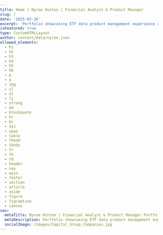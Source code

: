 ```yaml
---
title: Home | Nyree Hinton | Financial Analyst & Product Manager
slug: /
date: '2025-03-26'
excerpt: 'Portfolio showcasing ETF data product management experience at Capital Group, featuring ETF fundamentals, strategy, and data management achievements.'
isFeatured: true
type: CustomHTMLLayout
author: content/data/nyree.json
allowed_elements:
  - h1
  - h2
  - h3
  - h4
  - h5
  - h6
  - p
  - a
  - img
  - ul
  - ol
  - li
  - strong
  - em
  - blockquote
  - hr
  - br
  - div
  - span
  - table
  - thead
  - tbody
  - tr
  - th
  - td
  - header
  - nav
  - main
  - footer
  - section
  - article
  - aside
  - figure
  - figcaption
  - canvas
seo:
  metaTitle: Nyree Hinton | Financial Analyst & Product Manager Portfolio
  metaDescription: Portfolio showcasing ETF data product management experience at Capital Group, featuring ETF fundamentals, strategy, and data management achievements.
  socialImage: /images/Capital_Group_Companies.jpg
---
```


<!DOCTYPE html>
<html lang="en">
<head>
    <meta charset="UTF-8">
    <meta name="viewport" content="width=device-width, initial-scale=1.0">
    <title>Nyree Hinton | Financial Analyst & Product Manager Portfolio</title>
    <link href="https://fonts.googleapis.com/css2?family=Inter:wght@400;600;700&display=swap" rel="stylesheet">
    <link rel="stylesheet" href="https://cdnjs.cloudflare.com/ajax/libs/font-awesome/6.4.0/css/all.min.css">
    <style>
        /* CSS Variables */
        :root {
            /* Colors */
            --bg-light: #f8f9fa;
            --bg-neutral: #f0f2f5;
            --bg-dark: #1a1a1a;
            --text-dark: #333333;
            --text-light: #ffffff;
            --text-secondary: #6c757d;
            --accent-blue: #0A66C2; /* Updated to LinkedIn blue */
            --accent-purple: #0A66C2; /* Changed to LinkedIn blue */
            --bg-gradient-start: #FFFFFF;
            --bg-gradient-end: #EDEDED;

            /* Spacing */
            --space-xs: 0.5rem;
            --space-sm: 1rem;
            --space-md: 1.5rem;
            --space-lg: 2rem;
            --space-xl: 4rem;

            /* Border Radius */
            --border-radius-sm: 4px;
            --border-radius-md: 8px;
            --border-radius-lg: 16px;

            /* Transitions */
            --transition-fast: 0.2s ease;
            --transition-normal: 0.3s ease;
            --transition-slow: 0.5s ease;

            /* Shadows */
            --shadow-sm: 0 2px 5px rgba(0, 0, 0, 0.05);
            --shadow-md: 0 5px 15px rgba(0, 0, 0, 0.05);
            --shadow-lg: 0 10px 25px rgba(0, 0, 0, 0.1);
            --card-shadow: 0 5px 15px rgba(0, 0, 0, 0.05);
        }

        /* Global Styles */
        body {
            font-family: "Inter", sans-serif;
            color: var(--text-dark);
            line-height: 1.5;
            margin: 0;
            padding: 0;
        }

        main {
            background: linear-gradient(180deg, #FFFFFF 0%, #EDEDED 100%);
            min-height: 100vh;
        }

        .container {
            width: 100%;
            max-width: 1200px;
            margin: 0 auto;
            padding: 0 var(--space-md);
        }

        h1, h2, h3, h4, h5, h6 {
            margin-top: 0;
            font-weight: 700;
            line-height: 1.2;
        }

        a {
            text-decoration: none;
            color: #0A66C2; /* LinkedIn blue */
            transition: color var(--transition-fast);
        }

        a:hover {
            color: #0A66C2; /* LinkedIn blue */
        }

        img {
            max-width: 100%;
            height: auto;
        }

        .btn {
            display: inline-block;
            padding: 5px 10px;
            border-radius: 5px;
            font-weight: 600;
            text-align: center;
            transition: all var(--transition-normal);
            cursor: pointer;
            background-color: #0A66C2; /* LinkedIn official blue color */
            color: #FFFFFF; /* White text color */
        }

        .btn-primary {
            background-color: #0A66C2; /* LinkedIn official blue color */
            color: white;
            border: none;
        }

        .btn-primary:hover {
            transform: translateY(-3px);
            box-shadow: 0 10px 20px rgba(0, 0, 0, 0.1);
            color: white;
        }

        .btn-outline {
            background: transparent;
            color: var(--text-dark);
            border: 2px solid #0A66C2;
        }

        .btn-outline:hover {
            background-color: #0A66C2;
            color: white;
            transform: translateY(-3px);
            box-shadow: 0 10px 20px rgba(0, 0, 0, 0.1);
        }

        /* Animation Keyframes */
        @keyframes fadeIn {
            from {
                opacity: 0;
                transform: translateY(20px);
            }
            to {
                opacity: 1;
                transform: translateY(0);
            }
        }

        @keyframes slideInLeft {
            from {
                opacity: 0;
                transform: translateX(-30px);
            }
            to {
                opacity: 1;
                transform: translateX(0);
            }
        }

        @keyframes slideInRight {
            from {
                opacity: 0;
                transform: translateX(30px);
            }
            to {
                opacity: 1;
                transform: translateX(0);
            }
        }

        @keyframes pulse {
            0% {
                transform: scale(1);
            }
            50% {
                transform: scale(1.05);
            }
            100% {
                transform: scale(1);
            }
        }
    </style>

</head>
<body>
    <!-- Main Hero Section -->
    <section class="hero-section" id="intro">
        <div class="container hero-container">
            <div class="hero-content">
                <div class="hero-name">NYREE HINTON</div>
                <h1 class="hero-title">Welcome to My Portfolio</h1>
                <p class="hero-description">
                    A collection of my work as an Equity Analyst & Product Manager within the Financial sector
                    spanning technology & consumer markets, M&A strategy, and ETF analytics.
                </p>
                <a href="#expertise" class="hero-cta">
                    VIEW PORTFOLIO
                    <svg xmlns="http://www.w3.org/2000/svg" width="20" height="20" viewBox="0 0 24 24" fill="none" stroke="currentColor" stroke-width="2" stroke-linecap="round" stroke-linejoin="round">
                        <path d="M5 12h14"></path>
                        <path d="M12 5l7 7-7 7"></path>
                    </svg>
                </a>
            </div>
            <div class="hero-image-container">
                <img src="/images/Hinton_Nyree_Default_Office - 3_Headshot.jpeg" alt="Nyree Hinton - Financial Analyst and Product Manager" class="hero-image">
            </div>
        </div>
        <div class="scroll-indicator">
            <a href="#expertise">
                <span class="scroll-text">Scroll Down</span>
                <svg xmlns="http://www.w3.org/2000/svg" width="24" height="24" viewBox="0 0 24 24" fill="none" stroke="currentColor" stroke-width="2" stroke-linecap="round" stroke-linejoin="round">
                    <path d="M12 5v14"></path>
                    <path d="M19 12l-7 7-7-7"></path>
                </svg>
            </a>
        </div>
    </section>

    <style>
        /* Hero Section Styles */
        .hero-section {
            min-height: 100vh;
            display: flex;
            flex-direction: column;
            justify-content: center;
            position: relative;
            overflow: hidden;
            background: transparent;
            padding: 0;
            margin-top: 80px; /* Add space for the default header */
        }

        .hero-container {
            display: flex;
            align-items: center;
            justify-content: space-between;
            gap: var(--space-xl);
            flex: 1;
            padding-top: 20px; /* Reduced from 100px since we're using the default header */
        }

        .hero-content {
            flex: 1;
            max-width: 600px;
        }

        .hero-name {
            font-size: 1.2rem;
            font-weight: 600;
            color: #0A66C2; /* LinkedIn blue */
            margin-bottom: var(--space-sm);
        }

        .hero-title {
            font-size: 3rem;
            font-weight: 700;
            color: var(--text-dark);
            margin-bottom: var(--space-md);
            line-height: 1.2;
        }

        .hero-description {
            font-size: 1.1rem;
            color: var(--text-secondary);
            margin-bottom: var(--space-lg);
            line-height: 1.7;
        }

        .hero-cta {
            display: inline-flex;
            align-items: center;
            gap: 0.5rem;
            padding: 5px 10px;
            border-radius: 5px;
            font-weight: 500;
            background-color: #0A66C2; /* LinkedIn official blue color */
            color: white;
            text-transform: uppercase;
            letter-spacing: 0.5px;
            transition: background-color var(--transition-normal), transform var(--transition-normal);
        }

        .hero-cta:hover {
            background-color: #0A66C2; /* Keep the same color on hover */
            transform: translateY(-2px);
        }

        .hero-cta svg {
            transition: transform var(--transition-normal);
        }

        .hero-cta:hover svg {
            transform: translateX(4px);
        }

        .hero-image-container {
            flex: 0 0 300px; /* Fixed width for desktop */
            display: flex;
            justify-content: center;
            align-items: center;
        }

        .hero-image {
            max-width: 100%;
            height: auto;
            border-radius: var(--border-radius-md);
            box-shadow: 0 15px 30px rgba(0, 0, 0, 0.1);
        }

        .scroll-indicator {
            position: absolute;
            bottom: 30px;
            left: 50%;
            transform: translateX(-50%);
            text-align: center;
            animation: bounce 2s infinite;
        }

        .scroll-indicator a {
            display: flex;
            flex-direction: column;
            align-items: center;
            color: #0A66C2;
            text-decoration: none;
            font-size: 0.9rem;
            font-weight: 500;
        }

        .scroll-text {
            margin-bottom: 8px;
        }

        @keyframes bounce {
            0%, 20%, 50%, 80%, 100% {
                transform: translateY(0) translateX(-50%);
            }
            40% {
                transform: translateY(-10px) translateX(-50%);
            }
            60% {
                transform: translateY(-5px) translateX(-50%);
            }
        }

        /* Responsive Styles */
        @media (max-width: 992px) {
            .hero-container {
                flex-direction: column-reverse;
                gap: var(--space-lg);
                padding: var(--space-lg) var(--space-md);
                text-align: center;
            }

            .hero-content {
                max-width: 100%;
                padding: 0 var(--space-md);
            }

            .hero-title {
                font-size: 2.5rem;
            }

            .hero-image-container {
                flex: 0 0 250px; /* Smaller fixed width for tablets */
                width: 250px; /* Explicit width */
                margin: 0 auto;
            }
        }

        @media (max-width: 768px) {
            .hero-container {
                padding: var(--space-md);
            }

            .hero-title {
                font-size: 2rem;
            }

            .hero-description {
                font-size: 1rem;
            }

            .hero-image-container {
                flex: 0 0 200px; /* Even smaller fixed width for mobile */
                width: 200px; /* Explicit width */
            }

            .hero-name {
                font-size: 1.1rem;
            }

            .hero-content {
                padding: 0;
            }
        }
    </style>

    <!-- Portfolio Highlights Section -->
    <section id="portfolio" class="portfolio-section">
        <div class="container">
            <div class="section-header">
                <h2 class="section-title">Portfolio Highlights</h2>
                <p class="section-subtitle"></p>
            </div>

            <div class="portfolio-grid">
                <!-- Capital Markets Item -->
                <div class="portfolio-card">
                    <div class="portfolio-image">
                        <img src="/images/bloomberg-logo-vector.png.jpg" alt="Bloomberg financial data visualization and analytics platform used for ETF transaction analysis" />
                        <div class="portfolio-overlay">
                            <div class="portfolio-category">Capital Markets</div>
                            <a href="#" class="portfolio-link">View Details</a>
                        </div>
                    </div>
                    <div class="portfolio-content">
                        <h3 class="portfolio-title">Bloomberg Intelligence</h3>
                        <p class="portfolio-description">Analyzed Apple semiconductor supplier ams-SW during my internship, evaluating technologies, financial performance, and market opportunities across mobile, IoT, and automotive segments. Developed proprietary analytical models that provide unique market insights.</p>
                        <div class="portfolio-tags">
                            <span>Financial Analysis</span>
                            <span>Market Research</span>
                            <span>Technology Evaluation</span>
                        </div>
                    </div>
                </div>

                <!-- Data Governance Item -->
                <div class="portfolio-card">
                    <div class="portfolio-image">
                        <img src="/images/Capital_Group_Companies.jpg" alt="Capital Group logo - where Nyree Hinton engineered ETL pipelines and data governance solutions" />
                        <div class="portfolio-overlay">
                            <div class="portfolio-category">Data Governance</div>
                            <a href="#" class="portfolio-link">View Details</a>
                        </div>
                    </div>
                    <div class="portfolio-content">
                        <h3 class="portfolio-title">Capital Group</h3>
                        <p class="portfolio-description">Engineered robust ETL pipelines integrating 9 data sources, accelerating processing by 70% and ensuring reliable insights for both internal and external stakeholders.</p>
                        <div class="portfolio-tags">
                            <span>ETL Pipelines</span>
                            <span>Data Integration</span>
                            <span>Process Optimization</span>
                        </div>
                    </div>
                </div>

                <!-- Market Intelligence Item -->
                <div class="portfolio-card">
                    <div class="portfolio-image">
                        <img src="/images/Thirdbrige.png.jpg" alt="Third Bridge logo - where Nyree Hinton conducted market intelligence research and executive-level discussions" />
                        <div class="portfolio-overlay">
                            <div class="portfolio-category">Market Intelligence</div>
                            <a href="#" class="portfolio-link">View Details</a>
                        </div>
                    </div>
                    <div class="portfolio-content">
                        <h3 class="portfolio-title">Third Bridge</h3>
                        <p class="portfolio-description">Conducted 125+ executive-level discussions, uncovering vital trends in consumer staples, services, and agricultural markets that informed strategic investment decisions.</p>
                        <div class="portfolio-tags">
                            <span>Market Research</span>
                            <span>Investment Strategy</span>
                            <span>Trend Analysis</span>
                        </div>
                    </div>
                </div>
            </div>

            <div class="portfolio-cta">
                <a href="/Experience" class="btn btn-primary">View Full Portfolio</a>
            </div>
        </div>
    </section>

    <style>
        /* Portfolio Section Styles */
        .portfolio-section {
            padding: var(--space-xl) 0;
            background-color: transparent;
        }

        .portfolio-grid {
            display: grid;
            grid-template-columns: repeat(3, 1fr);
            gap: var(--space-lg);
            margin-top: var(--space-lg);
        }

        .portfolio-card {
            background-color: rgba(255, 255, 255, 0.9);
            border-radius: var(--border-radius-md);
            overflow: hidden;
            box-shadow: 0 5px 15px rgba(0, 0, 0, 0.03);
            transition: transform var(--transition-normal), box-shadow var(--transition-normal);
            animation: fadeIn 0.8s ease-out forwards;
            opacity: 0;
            transform: translateY(20px);
            border: 1px solid rgba(0, 0, 0, 0.05);
        }

        .portfolio-card:nth-child(1) {
            animation-delay: 0.2s;
        }

        .portfolio-card:nth-child(2) {
            animation-delay: 0.4s;
        }

        .portfolio-card:nth-child(3) {
            animation-delay: 0.6s;
        }

        .portfolio-card:hover {
            transform: translateY(-5px);
            box-shadow: 0 15px 30px rgba(0, 0, 0, 0.1);
        }

        .portfolio-image {
            position: relative;
            overflow: hidden;
            height: 200px;
        }

        .portfolio-image img {
            width: 100%;
            height: 100%;
            object-fit: cover;
            transition: transform var(--transition-normal);
        }

        .portfolio-card:hover .portfolio-image img {
            transform: scale(1.05);
        }

        .portfolio-overlay {
            position: absolute;
            top: 0;
            left: 0;
            width: 100%;
            height: 100%;
            background: linear-gradient(to top, rgba(0, 0, 0, 0.7), transparent);
            display: flex;
            flex-direction: column;
            justify-content: flex-end;
            padding: var(--space-md);
            opacity: 0;
            transition: opacity var(--transition-normal);
        }

        .portfolio-card:hover .portfolio-overlay {
            opacity: 1;
        }

        .portfolio-category {
            color: white;
            font-size: 0.9rem;
            font-weight: 500;
            margin-bottom: var(--space-xs);
        }

        .portfolio-link {
            color: white;
            text-decoration: none;
            font-weight: 600;
            display: inline-block;
            padding: 5px 0;
            position: relative;
        }

        .portfolio-link::after {
            content: '';
            position: absolute;
            bottom: 0;
            left: 0;
            width: 0;
            height: 2px;
            background-color: white;
            transition: width var(--transition-normal);
        }

        .portfolio-link:hover::after {
            width: 100%;
        }

        .portfolio-content {
            padding: var(--space-md);
        }

        .portfolio-title {
            font-size: 1.3rem;
            margin-bottom: var(--space-xs);
            color: var(--text-dark);
        }

        .portfolio-description {
            color: var(--text-secondary);
            margin-bottom: var(--space-sm);
            font-size: 0.95rem;
            line-height: 1.6;
        }

        .portfolio-tags {
            display: flex;
            flex-wrap: wrap;
            gap: 8px;
        }

        .portfolio-tags span {
            background-color: rgba(10, 102, 194, 0.1); /* LinkedIn blue with opacity */
            color: #0A66C2; /* LinkedIn blue */
            padding: 4px 12px;
            border-radius: 20px;
            font-size: 0.8rem;
        }

        .portfolio-cta {
            text-align: center;
            margin-top: var(--space-xl);
        }

        /* Responsive Styles for Portfolio Section */
        @media (max-width: 992px) {
            .portfolio-grid {
                grid-template-columns: repeat(2, 1fr);
                gap: var(--space-md);
            }
        }

        @media (max-width: 768px) {
            .portfolio-grid {
                grid-template-columns: 1fr;
            }
        }
    </style>

    <!-- Professional Expertise Section -->
    <section id="expertise" class="expertise-section">
        <div class="container">
            <div class="section-header">
                <h2 class="section-title">Subject Matter</h2>
                <p class="section-subtitle"></p>
            </div>

            <div class="expertise-grid">
                <!-- Financial Analysis Expertise -->
                <div class="expertise-card">
                    <div class="expertise-icon">
                        <svg xmlns="http://www.w3.org/2000/svg" width="36" height="36" viewBox="0 0 24 24" fill="none" stroke="currentColor" stroke-width="2" stroke-linecap="round" stroke-linejoin="round" style="color: var(--accent-blue);">
                            <path d="M18 8h1a4 4 0 0 1 0 8h-1"></path>
                            <path d="M2 8h16v9a4 4 0 0 1-4 4H6a4 4 0 0 1-4-4V8z"></path>
                            <line x1="6" y1="1" x2="6" y2="4"></line>
                            <line x1="10" y1="1" x2="10" y2="4"></line>
                            <line x1="14" y1="1" x2="14" y2="4"></line>
                        </svg>
                    </div>
                    <h3 class="expertise-title">Financial Analysis</h3>
                    <div class="expertise-divider"></div>
                    <p class="expertise-description">
                        Specialized in ETF analytics, transaction data analysis, and financial modeling to drive strategic decision-making and product development.
                    </p>
                    <ul class="expertise-skills">
                        <li>ETF Analytics</li>
                        <li>Transaction Analysis</li>
                        <li>Financial Modeling</li>
                        <li>Market Research</li>
                    </ul>
                    <div class="expertise-level">
                        <div class="level-bar">
                            <div class="level-fill" data-level="95%"></div>
                        </div>
                        <div class="level-text">Expert Level</div>
                    </div>
                </div>

                <!-- Product Management Expertise -->
                <div class="expertise-card">
                    <div class="expertise-icon">
                        <svg xmlns="http://www.w3.org/2000/svg" width="36" height="36" viewBox="0 0 24 24" fill="none" stroke="currentColor" stroke-width="2" stroke-linecap="round" stroke-linejoin="round" style="color: var(--accent-blue);">
                            <polygon points="1 6 1 22 8 18 16 22 23 18 23 2 16 6 8 2 1 6"></polygon>
                            <line x1="8" y1="2" x2="8" y2="18"></line>
                            <line x1="16" y1="6" x2="16" y2="22"></line>
                        </svg>
                    </div>
                    <h3 class="expertise-title">Product Management</h3>
                    <div class="expertise-divider"></div>
                    <p class="expertise-description">
                        Leading product development initiatives with a focus on data-driven decision making, stakeholder management, and agile methodologies.
                    </p>
                    <ul class="expertise-skills">
                        <li>Product Strategy</li>
                        <li>Stakeholder Management</li>
                        <li>Agile Methodologies</li>
                        <li>Product Roadmapping</li>
                    </ul>
                    <div class="expertise-level">
                        <div class="level-bar">
                            <div class="level-fill" data-level="90%"></div>
                        </div>
                        <div class="level-text">Advanced Level</div>
                    </div>
                </div>

                <!-- Data Governance Expertise -->
                <div class="expertise-card">
                    <div class="expertise-icon">
                        <svg xmlns="http://www.w3.org/2000/svg" width="36" height="36" viewBox="0 0 24 24" fill="none" stroke="currentColor" stroke-width="2" stroke-linecap="round" stroke-linejoin="round" style="color: var(--accent-blue);">
                            <path d="M21 16V8a2 2 0 0 0-1-1.73l-7-4a2 2 0 0 0-2 0l-7 4A2 2 0 0 0 3 8v8a2 2 0 0 0 1 1.73l7 4a2 2 0 0 0 2 0l7-4A2 2 0 0 0 21 16z"></path>
                            <polyline points="3.27 6.96 12 12.01 20.73 6.96"></polyline>
                            <line x1="12" y1="22.08" x2="12" y2="12"></line>
                        </svg>
                    </div>
                    <h3 class="expertise-title">Data Governance</h3>
                    <div class="expertise-divider"></div>
                    <p class="expertise-description">
                        Designing and implementing robust ETL pipelines and data governance frameworks to ensure data quality, compliance, and accessibility.
                    </p>
                    <ul class="expertise-skills">
                        <li>ETL Pipeline Design</li>
                        <li>Data Integration</li>
                        <li>Data Quality Management</li>
                        <li>Compliance Frameworks</li>
                    </ul>
                    <div class="expertise-level">
                        <div class="level-bar">
                            <div class="level-fill" data-level="85%"></div>
                        </div>
                        <div class="level-text">Proficient Level</div>
                    </div>
                </div>
            </div>
        </div>
    </section>

    <style>
        /* Professional Expertise Section Styles */
        .expertise-section {
            padding: var(--space-xl) 0;
            background-color: rgba(255, 255, 255, 0.7);
            backdrop-filter: blur(10px);
            border-top: 1px solid rgba(0, 0, 0, 0.05);
            border-bottom: 1px solid rgba(0, 0, 0, 0.05);
        }

        .section-header {
            text-align: center;
            margin-bottom: var(--space-lg);
        }

        .section-title {
            font-size: 2.2rem;
            margin-bottom: var(--space-sm);
            color: var(--text-dark);
        }

        .section-subtitle {
            font-size: 1.1rem;
            max-width: 600px;
            margin: 0 auto;
            color: var(--text-secondary);
        }

        .expertise-grid {
            display: grid;
            grid-template-columns: repeat(3, 1fr);
            gap: var(--space-lg);
            margin-top: var(--space-lg);
        }

        .expertise-card {
            background-color: rgba(255, 255, 255, 0.9);
            border-radius: var(--border-radius-md);
            padding: var(--space-lg);
            transition: transform var(--transition-normal), box-shadow var(--transition-normal);
            position: relative;
            overflow: hidden;
            height: 100%;
            animation: fadeIn 0.8s ease-out forwards;
            opacity: 0;
            transform: translateY(20px);
            border: 1px solid rgba(0, 0, 0, 0.05);
        }

        .expertise-card:nth-child(1) {
            animation-delay: 0.1s;
        }

        .expertise-card:nth-child(2) {
            animation-delay: 0.3s;
        }

        .expertise-card:nth-child(3) {
            animation-delay: 0.5s;
        }

        .expertise-card::before {
            content: '';
            position: absolute;
            top: 0;
            left: 0;
            width: 100%;
            height: 4px;
            background: #0A66C2; /* LinkedIn blue */
            opacity: 0.7;
            transition: opacity var(--transition-normal);
        }

        .expertise-card:hover {
            transform: translateY(-5px);
            box-shadow: 0 10px 30px rgba(0, 0, 0, 0.1);
        }

        .expertise-card:hover::before {
            opacity: 1;
        }

        .expertise-icon {
            margin-bottom: var(--space-md);
            display: inline-block;
        }

        .expertise-title {
            font-size: 1.5rem;
            margin-bottom: var(--space-xs);
            color: var(--text-dark);
        }

        .expertise-divider {
            width: 40px;
            height: 3px;
            background: #0A66C2; /* LinkedIn blue */
            margin: var(--space-sm) 0;
        }

        .expertise-description {
            color: var(--text-secondary);
            margin-bottom: var(--space-md);
            line-height: 1.6;
        }

        .expertise-skills {
            display: flex;
            flex-wrap: wrap;
            gap: var(--space-xs);
            list-style: none;
            margin-top: var(--space-sm);
        }

        .expertise-skills li {
            background-color: rgba(10, 102, 194, 0.1); /* LinkedIn blue with opacity */
            color: #0A66C2; /* LinkedIn blue */
            padding: 4px 12px;
            border-radius: 20px;
            font-size: 0.9rem;
        }

        .expertise-level {
            margin-top: var(--space-sm);
        }

        .level-bar {
            height: 6px;
            background-color: rgba(0, 0, 0, 0.1);
            border-radius: 3px;
            overflow: hidden;
            margin-bottom: var(--space-xs);
        }

        .level-fill {
            height: 100%;
            background: #0A66C2; /* LinkedIn blue */
            border-radius: 3px;
            width: 0;
            transition: width 1.5s ease-in-out;
        }

        .expertise-card:hover .level-fill {
            width: 95% !important;
        }

        .level-text {
            font-size: 0.9rem;
            color: var(--text-secondary);
        }

        .expertise-certifications {
            display: flex;
            flex-wrap: wrap;
            gap: var(--space-xs);
            margin-top: var(--space-sm);
        }

        .certification-badge {
            background-color: rgba(10, 102, 194, 0.1); /* LinkedIn blue with opacity */
            color: #0A66C2; /* LinkedIn blue */
            padding: 4px 12px;
            border-radius: 20px;
            font-size: 0.9rem;
            font-weight: 500;
        }

        /* Responsive Styles for Expertise Section */
        @media (max-width: 992px) {
            .expertise-grid {
                grid-template-columns: repeat(2, 1fr);
                gap: var(--space-md);
            }

            .section-title {
                font-size: 1.8rem;
            }
        }

        @media (max-width: 768px) {
            .expertise-grid {
                grid-template-columns: 1fr;
            }

            .expertise-card {
                padding: var(--space-md);
            }

            .section-title {
                font-size: 1.5rem;
            }

            .section-subtitle {
                font-size: 1rem;
            }
        }
    </style>

    <!-- Contact Section -->
    <section id="contact" class="contact-section">
        <div class="container">
            <div class="section-header">
                <h2 class="section-title">Let's Connect</h2>
                <p class="section-subtitle"></p>
            </div>

            <div class="contact-container">
                <div class="contact-info">
                    <p>If you're looking for someone who can transform complex data into actionable insights, let's talk!</p>

                    <div class="contact-methods">
                        <a href="https://www.linkedin.com/in/nyree-hinton" class="contact-method linkedin">
                            <i class="fab fa-linkedin"></i>
                            <span>Connect on LinkedIn</span>
                        </a>

                        <a href="https://github.com/nyreehinton" class="contact-method github">
                            <i class="fab fa-github"></i>
                            <span>Follow on GitHub</span>
                        </a>

                        <a href="mailto:nyreehinton@gmail.com" class="contact-method email">
                            <i class="far fa-envelope"></i>
                            <span>Email Me</span>
                        </a>
                    </div>
                </div>
            </div>
        </div>
    </section>

    <style>
        /* Contact Section Styles */
        .contact-section {
            padding: var(--space-xl) 0;
            background-color: rgba(255, 255, 255, 0.7);
            backdrop-filter: blur(10px);
            position: relative;
            border-top: 1px solid rgba(0, 0, 0, 0.05);
        }

        .contact-container {
            max-width: 800px;
            margin: 0 auto;
            background-color: rgba(255, 255, 255, 0.9);
            border-radius: var(--border-radius-lg);
            padding: var(--space-xl);
            box-shadow: 0 10px 30px rgba(0, 0, 0, 0.03);
            animation: fadeIn 0.8s ease-out forwards;
            opacity: 0;
            border: 1px solid rgba(0, 0, 0, 0.05);
        }

        .contact-info {
            text-align: center;
        }

        .contact-info p {
            font-size: 1.1rem;
            color: var(--text-secondary);
            margin-bottom: var(--space-lg);
            line-height: 1.6;
        }

        .contact-methods {
            display: flex;
            flex-direction: column;
            gap: var(--space-md);
            margin-top: var(--space-lg);
        }

        .contact-method {
            display: flex;
            align-items: center;
            justify-content: center;
            padding: 12px 20px;
            border-radius: 5px;
            text-decoration: none;
            font-weight: 600;
            transition: transform var(--transition-normal), box-shadow var(--transition-normal);
            margin: 0 auto;
            max-width: 300px;
            width: 100%;
        }

        .contact-method:hover {
            transform: translateY(-3px);
            box-shadow: 0 10px 20px rgba(0, 0, 0, 0.1);
        }

        .contact-method i {
            font-size: 1.5rem;
            margin-right: var(--space-sm);
        }

        .contact-method.linkedin {
            background-color: #0A66C2; /* LinkedIn official blue color */
            color: white;
        }

        .contact-method.github {
            background-color: #000000; /* GitHub black color */
            color: white;
        }

        .contact-method.email {
            background-color: #0A66C2; /* LinkedIn official blue color */
            color: white;
        }

        /* Responsive Styles for Contact Section */
        @media (max-width: 768px) {
            .contact-container {
                padding: var(--space-lg);
            }

            .contact-info p {
                font-size: 1rem;
            }
        }
    </style>

    <!-- JavaScript for Animations and Interactions -->
    <script>
        document.addEventListener('DOMContentLoaded', function() {
            // Mobile menu toggle
            const mobileMenuToggle = document.querySelector('.mobile-menu-toggle');
            const mainNav = document.querySelector('.main-nav');
            const navRight = document.querySelector('.nav-right');

            if (mobileMenuToggle) {
                mobileMenuToggle.addEventListener('click', function() {
                    mainNav.classList.toggle('active');
                    navRight.classList.toggle('active');
                    mobileMenuToggle.classList.toggle('active');
                });
            }

            // Dropdown toggle for mobile
            document.querySelectorAll('.dropdown-toggle').forEach(toggle => {
                toggle.addEventListener('click', function(e) {
                    // Only prevent default on mobile
                    if (window.innerWidth <= 992) {
                        e.preventDefault();
                        this.parentElement.classList.toggle('active');
                    }
                });
            });

            // Smooth scrolling ONLY for hash links (internal page navigation)
            document.querySelectorAll('a[href^="#"]').forEach(anchor => {
                anchor.addEventListener('click', function(e) {
                    e.preventDefault();

                    const targetId = this.getAttribute('href');
                    if (targetId === '#') return;

                    const targetElement = document.querySelector(targetId);
                    if (targetElement) {
                        // Close mobile menu if open
                        if (mainNav && mainNav.classList.contains('active')) {
                            mainNav.classList.remove('active');
                            navRight.classList.remove('active');
                            mobileMenuToggle.classList.remove('active');
                        }

                        window.scrollTo({
                            top: targetElement.offsetTop - 80,
                            behavior: 'smooth'
                        });
                    }
                });
            });

            // Animate skill level bars
            const animateSkillBars = () => {
                document.querySelectorAll('.level-fill').forEach(bar => {
                    const level = bar.getAttribute('data-level');
                    bar.style.width = level;
                });
            };

            // Animate elements when they come into view
            const animateOnScroll = () => {
                const elements = document.querySelectorAll('.expertise-card, .portfolio-card, .contact-container');

                const observer = new IntersectionObserver((entries) => {
                    entries.forEach(entry => {
                        if (entry.isIntersecting) {
                            entry.target.style.opacity = '1';
                            entry.target.style.transform = 'translateY(0)';

                            // If this is a skill bar container, animate the bars
                            if (entry.target.classList.contains('expertise-card')) {
                                const bars = entry.target.querySelectorAll('.level-fill');
                                bars.forEach(bar => {
                                    const level = bar.getAttribute('data-level');
                                    setTimeout(() => {
                                        bar.style.width = level;
                                    }, 300);
                                });
                            }

                            observer.unobserve(entry.target);
                        }
                    });
                }, {
                    threshold: 0.1
                });

                elements.forEach(element => {
                    observer.observe(element);
                });
            };

            // Initialize animations
            animateOnScroll();

            // Header scroll effect
            const header = document.querySelector('.site-header');
            let lastScrollTop = 0;

            window.addEventListener('scroll', function() {
                const scrollTop = window.pageYOffset || document.documentElement.scrollTop;

                if (scrollTop > 50) {
                    header.classList.add('scrolled');
                } else {
                    header.classList.remove('scrolled');
                }

                lastScrollTop = scrollTop;
            });
        });
    </script>

</body>
</html>
